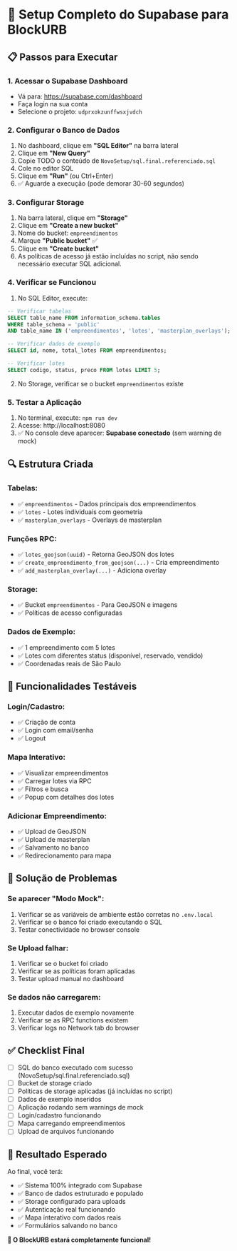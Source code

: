 # 🚀 Setup Completo do Supabase para BlockURB

## 📋 Passos para Executar

### 1. **Acessar o Supabase Dashboard**
- Vá para: https://supabase.com/dashboard
- Faça login na sua conta
- Selecione o projeto: `udprxokzunffwsxjvdch`

### 2. **Configurar o Banco de Dados**
1. No dashboard, clique em **"SQL Editor"** na barra lateral
2. Clique em **"New Query"**
3. Copie TODO o conteúdo de `NovoSetup/sql.final.referenciado.sql`
4. Cole no editor SQL
5. Clique em **"Run"** (ou Ctrl+Enter)
6. ✅ Aguarde a execução (pode demorar 30-60 segundos)

### 3. **Configurar Storage**
1. Na barra lateral, clique em **"Storage"**
2. Clique em **"Create a new bucket"**
3. Nome do bucket: `empreendimentos`
4. Marque **"Public bucket"** ✅
5. Clique em **"Create bucket"**
6. As políticas de acesso já estão incluídas no script, não sendo necessário executar SQL adicional.

### 4. **Verificar se Funcionou**
1. No SQL Editor, execute:
```sql
-- Verificar tabelas
SELECT table_name FROM information_schema.tables 
WHERE table_schema = 'public' 
AND table_name IN ('empreendimentos', 'lotes', 'masterplan_overlays');

-- Verificar dados de exemplo
SELECT id, nome, total_lotes FROM empreendimentos;

-- Verificar lotes
SELECT codigo, status, preco FROM lotes LIMIT 5;
```

2. No Storage, verificar se o bucket `empreendimentos` existe

### 5. **Testar a Aplicação**
1. No terminal, execute: `npm run dev`
2. Acesse: http://localhost:8080
3. ✅ No console deve aparecer: **Supabase conectado** (sem warning de mock)

## 🔍 Estrutura Criada

### **Tabelas:**
- ✅ `empreendimentos` - Dados principais dos empreendimentos
- ✅ `lotes` - Lotes individuais com geometria
- ✅ `masterplan_overlays` - Overlays de masterplan

### **Funções RPC:**
- ✅ `lotes_geojson(uuid)` - Retorna GeoJSON dos lotes
- ✅ `create_empreendimento_from_geojson(...)` - Cria empreendimento
- ✅ `add_masterplan_overlay(...)` - Adiciona overlay

### **Storage:**
- ✅ Bucket `empreendimentos` - Para GeoJSON e imagens
- ✅ Políticas de acesso configuradas

### **Dados de Exemplo:**
- ✅ 1 empreendimento com 5 lotes
- ✅ Lotes com diferentes status (disponível, reservado, vendido)
- ✅ Coordenadas reais de São Paulo

## 🧪 Funcionalidades Testáveis

### **Login/Cadastro:**
- ✅ Criação de conta
- ✅ Login com email/senha
- ✅ Logout

### **Mapa Interativo:**
- ✅ Visualizar empreendimentos
- ✅ Carregar lotes via RPC
- ✅ Filtros e busca
- ✅ Popup com detalhes dos lotes

### **Adicionar Empreendimento:**
- ✅ Upload de GeoJSON
- ✅ Upload de masterplan
- ✅ Salvamento no banco
- ✅ Redirecionamento para mapa

## 🔧 Solução de Problemas

### **Se aparecer "Modo Mock":**
1. Verificar se as variáveis de ambiente estão corretas no `.env.local`
2. Verificar se o banco foi criado executando o SQL
3. Testar conectividade no browser console

### **Se Upload falhar:**
1. Verificar se o bucket foi criado
2. Verificar se as políticas foram aplicadas
3. Testar upload manual no dashboard

### **Se dados não carregarem:**
1. Executar dados de exemplo novamente
2. Verificar se as RPC functions existem
3. Verificar logs no Network tab do browser

## ✅ Checklist Final

- [ ] SQL do banco executado com sucesso (NovoSetup/sql.final.referenciado.sql)
- [ ] Bucket de storage criado
- [ ] Políticas de storage aplicadas (já incluídas no script)
- [ ] Dados de exemplo inseridos
- [ ] Aplicação rodando sem warnings de mock
- [ ] Login/cadastro funcionando
- [ ] Mapa carregando empreendimentos
- [ ] Upload de arquivos funcionando

## 🎯 Resultado Esperado

Ao final, você terá:
- ✅ Sistema 100% integrado com Supabase
- ✅ Banco de dados estruturado e populado
- ✅ Storage configurado para uploads
- ✅ Autenticação real funcionando
- ✅ Mapa interativo com dados reais
- ✅ Formulários salvando no banco

**🚀 O BlockURB estará completamente funcional!**

